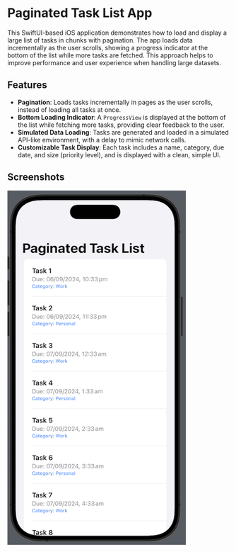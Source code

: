 # Paginated Task List App

This SwiftUI-based iOS application demonstrates how to load and display a large list of tasks in chunks with pagination. The app loads data incrementally as the user scrolls, showing a progress indicator at the bottom of the list while more tasks are fetched. This approach helps to improve performance and user experience when handling large datasets.

## Features

- **Pagination**: Loads tasks incrementally in pages as the user scrolls, instead of loading all tasks at once.
- **Bottom Loading Indicator**: A `ProgressView` is displayed at the bottom of the list while fetching more tasks, providing clear feedback to the user.
- **Simulated Data Loading**: Tasks are generated and loaded in a simulated API-like environment, with a delay to mimic network calls.
- **Customizable Task Display**: Each task includes a name, category, due date, and size (priority level), and is displayed with a clean, simple UI.

## Screenshots

![](https://github.com/ArunaUd92/code-examples/blob/main/PaginatedListView/Screenshot_01.png)
